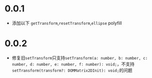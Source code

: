 # 0.0.1

- 添加以下 `getTransform`,`resetTransform`,`ellipse` polyfill

# 0.0.2

- 修复旧`setTransform`只支持`setTransform(a: number, b: number, c: number, d: number, e: number, f: number): void;`，不支持`setTransform(transform?: DOMMatrix2DInit): void;`的问题